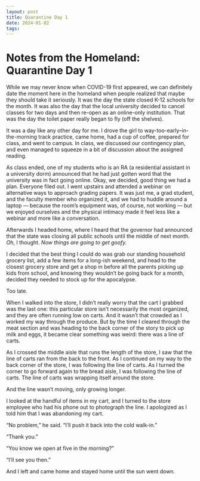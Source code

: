 ```yaml
---
layout: post
title: Quarantine Day 1
date: 2024-01-02
tags: 
---
```

# Notes from the Homeland: Quarantine Day 1

While we may never know when COVID-19 first appeared, we can definitely date the moment here in the homeland when people realized that maybe they should take it seriously. It was the day the state closed K-12 schools for the month. It was also the day that the local university decided to cancel classes for two days and then re-open as an online-only institution. That was the day the toilet paper really began to fly (off the shelves).

It was a day like any other day for me. I drove the girl to way-too-early–in-the-morning track practice, came home, had a cup of coffee, prepared for class, and went to campus. In class, we discussed our contingency plan, and even managed to squeeze in a bit of discussion about the assigned reading. 

As class ended, one of my students who is an RA (a residential assistant in a university dorm) announced that he had just gotten word that the university was in fact going online. Okay, we decided, good thing we had a plan. Everyone filed out. I went upstairs and attended a webinar on alternative ways to approach grading papers. It was just me, a grad student, and the faculty member who organized it, and we had to huddle around a laptop — because the room’s equipment was, of course, not working — but we enjoyed ourselves and the physical intimacy made it feel less like a webinar and more like a conversation. 

Afterwards I headed home, where I heard that the governor had announced that the state was closing all public schools until the middle of next month. *Oh*, I thought. *Now things are going to get goofy.* 

I decided that the best thing I could do was grab our standing household grocery list, add a few items for a long-ish weekend, and head to the closest grocery store and get a shop in before all the parents picking up kids from school, and knowing they wouldn’t be going back for a month, decided they needed to stock up for the apocalypse. 

Too late. 

When I walked into the store, I didn’t really worry that the cart I grabbed was the last  one: this particular store isn’t necessarily the most organized, and they are often running low on carts. And it wasn’t that crowded as I worked my way through the produce. But by the time I cleared through the meat section and was heading to the back corner of the story to pick up milk and eggs, it became clear something was weird: there was a line of carts. 

As I crossed the middle aisle that runs the length of the store, I saw that the line of carts ran from the back to the front. As I continued on my way to the back corner of the store, I was following the line of carts. As I turned the corner to go forward again to the bread aisle, I was following the line of carts. The line of carts was wrapping itself around the store. 

And the line wasn’t moving, only growing longer.

I looked at the handful of items in my cart, and I turned to the store employee who had his phone out to photograph the line. I apologized as I told him that I was abandoning my cart. 

“No problem,” he said. “I’ll push it back into the cold walk-in.”

“Thank you.”

“You know we open at five in the morning?”

“I’ll see you then.”

And I left and came home and stayed home until the sun went down.